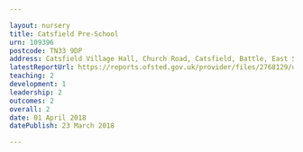 ```yaml
---

layout: nursery
title: Catsfield Pre-School
urn: 109396
postcode: TN33 9DP
address: Catsfield Village Hall, Church Road, Catsfield, Battle, East Sussex, TN33 9DP
latestReportUrl: https://reports.ofsted.gov.uk/provider/files/2768129/urn/109396.pdf
teaching: 2
development: 1
leadership: 2
outcomes: 2
overall: 2
date: 01 April 2018 
datePublish: 23 March 2018

---
```

